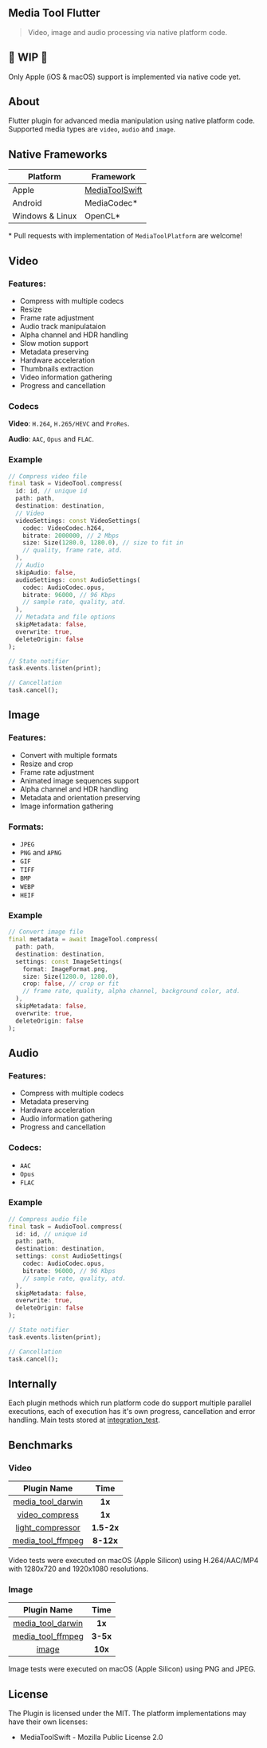 ## Media Tool Flutter

> Video, image and audio processing via native platform code.

## 🚧 WIP 🚧

Only Apple (iOS & macOS) support is implemented via native code yet.

## About

Flutter plugin for advanced media manipulation using native platform code. Supported media types are `video`, `audio` and `image`.

## Native Frameworks

| Platform | Framework |
| --- | --- |
| Apple | [MediaToolSwift](https://github.com/starkdmi/MediaToolSwift) |
| Android | MediaCodec\* | 
| Windows & Linux | OpenCL\* | 

\* Pull requests with implementation of `MediaToolPlatform` are welcome!

## Video

### Features:
- Compress with multiple codecs
- Resize
- Frame rate adjustment
- Audio track manipulataion
- Alpha channel and HDR handling
- Slow motion support
- Metadata preserving
- Hardware acceleration
- Thumbnails extraction
- Video information gathering
- Progress and cancellation

### Codecs

__Video__: `H.264`, `H.265/HEVC` and `ProRes`.

__Audio__: `AAC`, `Opus` and `FLAC`.

### Example

```Dart
// Compress video file
final task = VideoTool.compress(
  id: id, // unique id
  path: path,
  destination: destination,
  // Video
  videoSettings: const VideoSettings(
    codec: VideoCodec.h264,
    bitrate: 2000000, // 2 Mbps
    size: Size(1280.0, 1280.0), // size to fit in
    // quality, frame rate, atd.
  ),
  // Audio
  skipAudio: false,
  audioSettings: const AudioSettings(
    codec: AudioCodec.opus, 
    bitrate: 96000, // 96 Kbps
    // sample rate, quality, atd.
  ),
  // Metadata and file options
  skipMetadata: false,
  overwrite: true,
  deleteOrigin: false
);

// State notifier
task.events.listen(print);

// Cancellation
task.cancel();
```

## Image

### Features:
- Convert with multiple formats
- Resize and crop
- Frame rate adjustment
- Animated image sequences support
- Alpha channel and HDR handling
- Metadata and orientation preserving
- Image information gathering

### Formats:
- `JPEG`
- `PNG` and `APNG`
- `GIF`
- `TIFF`
- `BMP`
- `WEBP`
- `HEIF`

### Example

```Dart
// Convert image file
final metadata = await ImageTool.compress(
  path: path,
  destination: destination,
  settings: const ImageSettings(
    format: ImageFormat.png,
    size: Size(1280.0, 1280.0),
    crop: false, // crop or fit
    // frame rate, quality, alpha channel, background color, atd.
  ),
  skipMetadata: false,
  overwrite: true,
  deleteOrigin: false
);
```

## Audio

### Features:
- Compress with multiple codecs
- Metadata preserving
- Hardware acceleration
- Audio information gathering
- Progress and cancellation

### Codecs:
- `AAC`
- `Opus`
- `FLAC`

### Example

```Dart
// Compress audio file
final task = AudioTool.compress(
  id: id, // unique id
  path: path,
  destination: destination,
  settings: const AudioSettings(
    codec: AudioCodec.opus, 
    bitrate: 96000, // 96 Kbps
    // sample rate, quality, atd.
  ),
  skipMetadata: false,
  overwrite: true,
  deleteOrigin: false
);

// State notifier
task.events.listen(print);

// Cancellation
task.cancel();
```

## Internally

Each plugin methods which run platform code do support multiple parallel executions, each of execution has it's own progress, cancellation and error handling. Main tests stored at [integration_test](media_tool/example/integration_test/).

## Benchmarks 

### Video
| Plugin Name | Time |
| :-: | :-: |
| [media_tool_darwin](https://pub.dev/packages/media_tool_darwin) | __1x__ |
| [video_compress](https://pub.dev/packages/video_compress) | __1x__ |
| [light_compressor](https://pub.dev/packages/light_compressor) | __1.5-2x__ |
| [media_tool_ffmpeg](https://pub.dev/packages/media_tool_ffmpeg) | __8-12x__ |

Video tests were executed on macOS (Apple Silicon) using H.264/AAC/MP4 with 1280x720 and 1920x1080 resolutions.

### Image 
| Plugin Name | Time |
| :-: | :-: |
| [media_tool_darwin](https://pub.dev/packages/media_tool_darwin) | __1x__ | /* up to 3x speed up on sequential calls (1/3x) */
| [media_tool_ffmpeg](https://pub.dev/packages/media_tool_ffmpeg) | __3-5x__ | /* no speed up on sequential calls */
| [image](https://pub.dev/packages/image) | __10x__ |

Image tests were executed on macOS (Apple Silicon) using PNG and JPEG.

## License

The Plugin is licensed under the MIT. The platform implementations may have their own licenses:
- MediaToolSwift - Mozilla Public License 2.0
